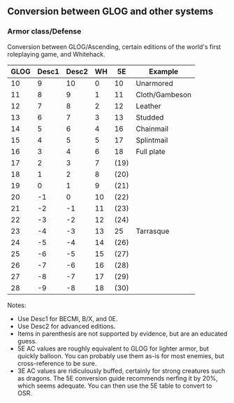 ## Conversion between GLOG and other systems

### Armor class/Defense

Conversion between GLOG/Ascending, certain editions of the world's first
roleplaying game, and Whitehack.

 GLOG | Desc1 | Desc2 | WH |  5E  | Example
------|-------|-------|----|------|---------------
  10  |    9  |   10  | 0  |  10  | Unarmored
  11  |    8  |    9  | 1  |  11  | Cloth/Gambeson
  12  |    7  |    8  | 2  |  12  | Leather
  13  |    6  |    7  | 3  |  13  | Studded
  14  |    5  |    6  | 4  |  16  | Chainmail
  15  |    4  |    5  | 5  |  17  | Splintmail
  16  |    3  |    4  | 6  |  18  | Full plate
  17  |    2  |    3  | 7  | (19) |
  18  |    1  |    2  | 8  | (20) |
  19  |    0  |    1  | 9  | (21) |
  20  |   -1  |    0  | 10 | (22) |
  21  |   -2  |   -1  | 11 | (23) |
  22  |   -3  |   -2  | 12 | (24) |
  23  |   -4  |   -3  | 13 |  25  | Tarrasque
  24  |   -5  |   -4  | 14 | (26) |
  25  |   -6  |   -5  | 15 | (27) |
  26  |   -7  |   -6  | 16 | (28) |
  27  |   -8  |   -7  | 17 | (29) |
  28  |   -9  |   -8  | 18 | (30) |

Notes:

- Use Desc1 for BECMI, B/X, and 0E.
- Use Desc2 for advanced editions.
- Items in parenthesis are not supported by evidence, but are an educated guess.
- 5E AC values are roughly equivalent to GLOG for lighter armor, but quickly
  balloon. You can probably use them as-is for most enemies, but cross-reference
  to be sure.
- 3E AC values are ridiculously buffed, certainly for strong creatures such as
  dragons. The 5E conversion guide recommends nerfing it by 20%, which seems
  adequate. You can then use the 5E table to convert to OSR.
